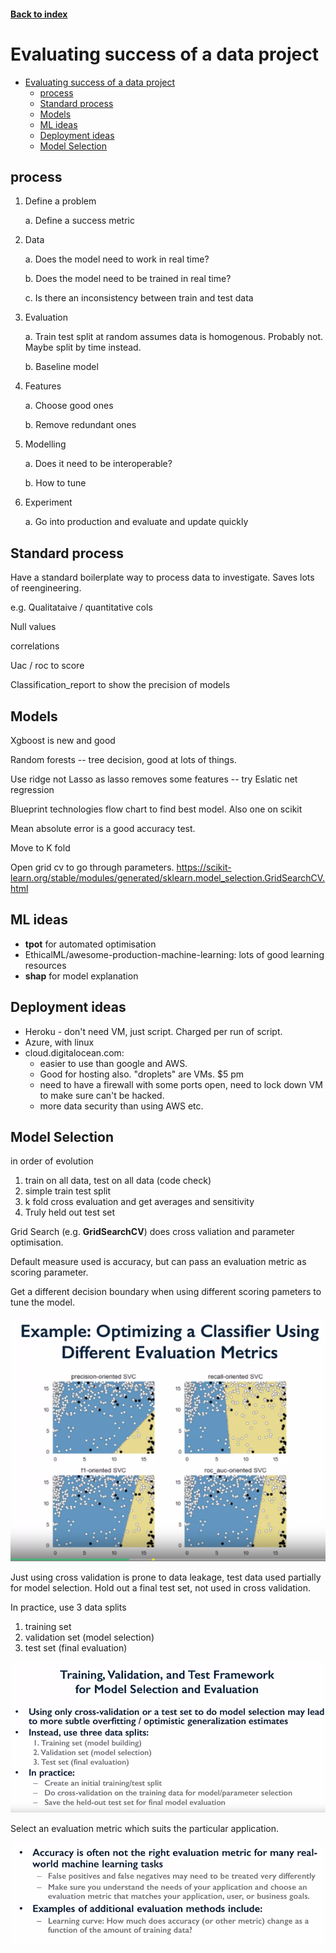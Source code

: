 <LINK href="jb1.css" rel="stylesheet" type="text/css">

#### [Back to index](index.html)

# Evaluating success of a data project

- [Evaluating success of a data project](#evaluating-success-of-a-data-project)
  - [process](#process)
  - [Standard process](#standard-process)
  - [Models](#models)
  - [ML ideas](#ml-ideas)
  - [Deployment ideas](#deployment-ideas)
  - [Model Selection](#model-selection)

## process

1. Define a problem

    a.  Define a success metric

2. Data

    a.  Does the model need to work in real time?

    b.  Does the model need to be trained in real time?

    c.  Is there an inconsistency between train and test data

3. Evaluation

    a.  Train test split at random assumes data is homogenous. Probably
        not. Maybe split by time instead.

    b.  Baseline model

4. Features

    a.  Choose good ones

    b.  Remove redundant ones

5. Modelling

    a.  Does it need to be interoperable?

    b.  How to tune

6. Experiment

    a.  Go into production and evaluate and update quickly


## Standard process

Have a standard boilerplate way to process data to investigate. Saves
lots of reengineering.

e.g. Qualitataive / quantitative cols

Null values

correlations

Uac / roc to score

Classification\_report to show the precision of models

## Models

Xgboost is new and good

Random forests -- tree decision, good at lots of things.

Use ridge not Lasso as lasso removes some features -- try Eslatic net
regression

Blueprint technologies flow chart to find best model. Also one on scikit

Mean absolute error is a good accuracy test.

Move to K fold

Open grid cv to go through parameters.
<https://scikit-learn.org/stable/modules/generated/sklearn.model_selection.GridSearchCV.html>


## ML ideas

- **tpot** for automated optimisation
- EthicalML/awesome-production-machine-learning: lots of good learning resources
- **shap** for model explanation

## Deployment ideas

- Heroku - don't need VM, just script. Charged per run of script.
- Azure, with linux
- cloud.digitalocean.com:
  - easier to use than google and AWS.
  - Good for hosting also. "droplets" are VMs. $5 pm
  - need to have a firewall with some ports open, need to lock down VM to make sure can't be hacked.
  - more data security than using AWS etc.

## Model Selection

in order of evolution

1. train on all data, test on all data (code check)
2. simple train test split
3. k fold cross evaluation and get averages and sensitivity
4. Truly held out test set

Grid Search (e.g. **GridSearchCV**) does cross valiation and parameter optimisation. 

Default measure used is accuracy, but can pass an evaluation metric as scoring parameter.

Get a different decision boundary when using different scoring pameters to tune the model. 

![](jbnotes_images/2020-02-16-14-52-53.png)

Just using cross validation is prone to data leakage, test data used partially for model selection. Hold out a final test set, not used in cross validation.

In practice, use 3 data splits

1. training set
2. validation set (model selection)
3. test set (final evaluation)

![](jbnotes_images/2020-02-16-14-58-16.png)

Select an evaluation metric which suits the particular application.

![](jbnotes_images/2020-02-16-15-05-44.png)

